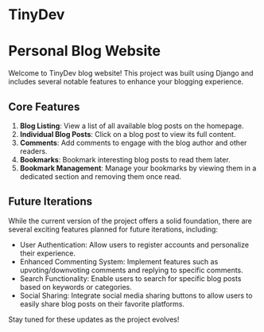 # TinyDev

# Personal Blog Website

Welcome to TinyDev blog website! This project was built using Django and includes several notable features to enhance your blogging experience.

## Core Features

1. **Blog Listing**: View a list of all available blog posts on the homepage.
2. **Individual Blog Posts**: Click on a blog post to view its full content.
3. **Comments**: Add comments to engage with the blog author and other readers.
4. **Bookmarks**: Bookmark interesting blog posts to read them later.
5. **Bookmark Management**: Manage your bookmarks by viewing them in a dedicated section and removing them once read.

## Future Iterations

While the current version of the project offers a solid foundation, there are several exciting features planned for future iterations, including:

- User Authentication: Allow users to register accounts and personalize their experience.
- Enhanced Commenting System: Implement features such as upvoting/downvoting comments and replying to specific comments.
- Search Functionality: Enable users to search for specific blog posts based on keywords or categories.
- Social Sharing: Integrate social media sharing buttons to allow users to easily share blog posts on their favorite platforms.

Stay tuned for these updates as the project evolves!
